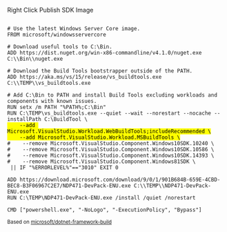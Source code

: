 Right Click Publish SDK Image
<pre class="stretch"><code class="Dockerfile" data-trim data-noescape>
# Use the latest Windows Server Core image.
FROM microsoft/windowsservercore

# Download useful tools to C:\Bin.
ADD https://dist.nuget.org/win-x86-commandline/v4.1.0/nuget.exe C:\\Bin\\nuget.exe

# Download the Build Tools bootstrapper outside of the PATH.
ADD https://aka.ms/vs/15/release/vs_buildtools.exe C:\\TEMP\\vs_buildtools.exe

# Add C:\Bin to PATH and install Build Tools excluding workloads and components with known issues.
RUN setx /m PATH "%PATH%;C:\Bin" 
RUN C:\TEMP\vs_buildtools.exe --quiet --wait --norestart --nocache --installPath C:\BuildTool \
<mark>    --add Microsoft.VisualStudio.Workload.WebBuildTools;includeRecommended \
    --add Microsoft.VisualStudio.Workload.MSBuildTools \</mark>
#    --remove Microsoft.VisualStudio.Component.Windows10SDK.10240 \
#    --remove Microsoft.VisualStudio.Component.Windows10SDK.10586 \
#    --remove Microsoft.VisualStudio.Component.Windows10SDK.14393 \
#    --remove Microsoft.VisualStudio.Component.Windows81SDK \
 || IF "%ERRORLEVEL%"=="3010" EXIT 0

ADD https://download.microsoft.com/download/9/0/1/901B684B-659E-4CBD-BEC8-B3F06967C2E7/NDP471-DevPack-ENU.exe C:\\TEMP\\NDP471-DevPack-ENU.exe
RUN C:\TEMP\NDP471-DevPack-ENU.exe /install /quiet /norestart

CMD ["powershell.exe", "-NoLogo", "-ExecutionPolicy", "Bypass"]
</code></pre>

<small>Based on [microsoft/dotnet-framework-build](https://store.docker.com/community/images/microsoft/dotnet-framework-build)</small>